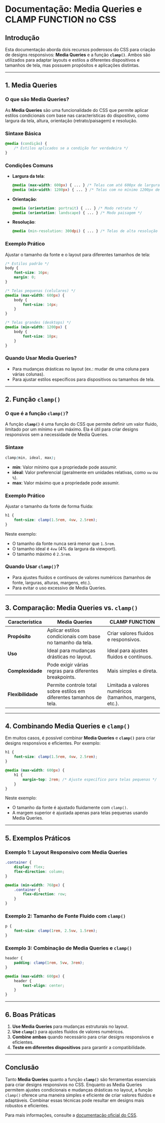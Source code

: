 # Documentação: Media Queries e CLAMP FUNCTION no CSS

## Introdução

Esta documentação aborda dois recursos poderosos do CSS para criação de designs responsivos: **Media Queries** e a função **`clamp()`**. Ambos são utilizados para adaptar layouts e estilos a diferentes dispositivos e tamanhos de tela, mas possuem propósitos e aplicações distintas.

---

## 1. Media Queries

### O que são Media Queries?

As **Media Queries** são uma funcionalidade do CSS que permite aplicar estilos condicionais com base nas características do dispositivo, como largura da tela, altura, orientação (retrato/paisagem) e resolução.

### Sintaxe Básica

```css
@media (condição) {
    /* Estilos aplicados se a condição for verdadeira */
}
```

### Condições Comuns

- **Largura da tela**:
  ```css
  @media (max-width: 600px) { ... } /* Telas com até 600px de largura */
  @media (min-width: 1200px) { ... } /* Telas com no mínimo 1200px de largura */
  ```
- **Orientação**:
  ```css
  @media (orientation: portrait) { ... } /* Modo retrato */
  @media (orientation: landscape) { ... } /* Modo paisagem */
  ```
- **Resolução**:
  ```css
  @media (min-resolution: 300dpi) { ... } /* Telas de alta resolução */
  ```

### Exemplo Prático

Ajustar o tamanho da fonte e o layout para diferentes tamanhos de tela:

```css
/* Estilos padrão */
body {
    font-size: 16px;
    margin: 0;
}

/* Telas pequenas (celulares) */
@media (max-width: 600px) {
    body {
        font-size: 14px;
    }
}

/* Telas grandes (desktops) */
@media (min-width: 1200px) {
    body {
        font-size: 18px;
    }
}
```

### Quando Usar Media Queries?

- Para mudanças drásticas no layout (ex.: mudar de uma coluna para várias colunas).
- Para ajustar estilos específicos para dispositivos ou tamanhos de tela.

---

## 2. Função `clamp()`

### O que é a função `clamp()`?

A função **`clamp()`** é uma função do CSS que permite definir um valor fluido, limitado por um mínimo e um máximo. Ela é útil para criar designs responsivos sem a necessidade de Media Queries.

### Sintaxe

```css
clamp(min, ideal, max);
```

- **min**: Valor mínimo que a propriedade pode assumir.
- **ideal**: Valor preferencial (geralmente em unidades relativas, como `vw` ou `%`).
- **max**: Valor máximo que a propriedade pode assumir.

### Exemplo Prático

Ajustar o tamanho da fonte de forma fluida:

```css
h1 {
    font-size: clamp(1.5rem, 4vw, 2.5rem);
}
```

Neste exemplo:
- O tamanho da fonte nunca será menor que `1.5rem`.
- O tamanho ideal é `4vw` (4% da largura da viewport).
- O tamanho máximo é `2.5rem`.

### Quando Usar `clamp()`?

- Para ajustes fluidos e contínuos de valores numéricos (tamanhos de fonte, larguras, alturas, margens, etc.).
- Para evitar o uso excessivo de Media Queries.

---

## 3. Comparação: Media Queries vs. `clamp()`

| Característica          | Media Queries                          | CLAMP FUNCTION                     |
|-------------------------|----------------------------------------|------------------------------------|
| **Propósito**           | Aplicar estilos condicionais com base no tamanho da tela. | Criar valores fluidos e responsivos. |
| **Uso**                 | Ideal para mudanças drásticas no layout. | Ideal para ajustes fluidos e contínuos. |
| **Complexidade**        | Pode exigir várias regras para diferentes breakpoints. | Mais simples e direta.            |
| **Flexibilidade**       | Permite controle total sobre estilos em diferentes tamanhos de tela. | Limitada a valores numéricos (tamanhos, margens, etc.). |

---

## 4. Combinando Media Queries e `clamp()`

Em muitos casos, é possível combinar **Media Queries** e **`clamp()`** para criar designs responsivos e eficientes. Por exemplo:

```css
h1 {
    font-size: clamp(1.5rem, 4vw, 2.5rem);
}

@media (max-width: 600px) {
    h1 {
        margin-top: 2rem; /* Ajuste específico para telas pequenas */
    }
}
```

Neste exemplo:
- O tamanho da fonte é ajustado fluidamente com `clamp()`.
- A margem superior é ajustada apenas para telas pequenas usando Media Queries.

---

## 5. Exemplos Práticos

### Exemplo 1: Layout Responsivo com Media Queries

```css
.container {
    display: flex;
    flex-direction: column;
}

@media (min-width: 768px) {
    .container {
        flex-direction: row;
    }
}
```

### Exemplo 2: Tamanho de Fonte Fluido com `clamp()`

```css
p {
    font-size: clamp(1rem, 2.5vw, 1.5rem);
}
```

### Exemplo 3: Combinação de Media Queries e `clamp()`

```css
header {
    padding: clamp(1rem, 5vw, 3rem);
}

@media (max-width: 600px) {
    header {
        text-align: center;
    }
}
```

---

## 6. Boas Práticas

1. **Use Media Queries** para mudanças estruturais no layout.
2. **Use `clamp()`** para ajustes fluidos de valores numéricos.
3. **Combine ambas** quando necessário para criar designs responsivos e eficientes.
4. **Teste em diferentes dispositivos** para garantir a compatibilidade.

---

## Conclusão

Tanto **Media Queries** quanto a função **`clamp()`** são ferramentas essenciais para criar designs responsivos no CSS. Enquanto as Media Queries permitem ajustes condicionais e mudanças drásticas no layout, a função `clamp()` oferece uma maneira simples e eficiente de criar valores fluidos e adaptáveis. Combinar essas técnicas pode resultar em designs mais robustos e eficientes.

Para mais informações, consulte a [documentação oficial do CSS](https://developer.mozilla.org/pt-BR/docs/Web/CSS).


